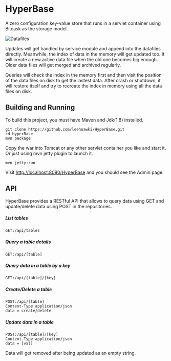 # HyperBase

A zero configuration key-value store that runs in a servlet container using Bitcask as the storage model.

![Datafiles](http://pic.yupoo.com/iammutex/BwqvS7Fs/wlJ3W.jpg)

Updates will get handled by service module and append into the datafiles directly. Meanwhile, the index of data in the memory will get updated too. It will create a new active data file when the old one becomes big enough. Older data files will get merged and archived regularly.

Queries will check the index in the memory first and then visit the position of the data files on disk to get the lastest data. After crash or shutdown, it will restore itself and try to recreate the index in memory using all the data files on disk.

## Building and Running
To build this project, you must have Maven and Jdk(1.8) installed.

    git clone https://github.com/leehoawki/HyperBase.git
    cd HyperBase
    mvn package 

Copy the war into Tomcat or any other servlet container you like and start it. Or just using mvn jetty plugin to launch it.

    mvn jetty:run

Visit [http://localhost:8080/HyperBase](http://localhost:8080/HyperBase) and you should see the Admin page. 

## API
HyperBase provides a RESTful API that allows to query data using GET and update/delete data using POST in the repositories.

##### List tables
    GET:/api/tables

##### Query a table details
    GET:/api/[table]

##### Query data in a table by a key
    GET:/api/[table]/[key]

##### Create/Delete a table
    POST:/api/[table]
    Content-Type:application/json
    data = create/delete

##### Update data in a table
    POST:/api/[table]/[key]
    Content-Type:application/json
    data = [val]

Data will get removed after being updated as an empty string.






